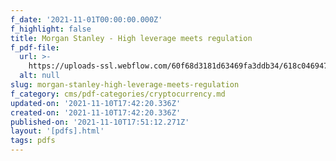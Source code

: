 ```yaml
---
f_date: '2021-11-01T00:00:00.000Z'
f_highlight: false
title: Morgan Stanley - High leverage meets regulation
f_pdf-file:
  url: >-
    https://uploads-ssl.webflow.com/60f68d3181d63469fa3ddb34/618c046947d1fa603712791c_Morgan%20Stanley%20initiates%20on%20crypto%20-%20High%20leverage%20meets%20regulation.pdf
  alt: null
slug: morgan-stanley-high-leverage-meets-regulation
f_category: cms/pdf-categories/cryptocurrency.md
updated-on: '2021-11-10T17:42:20.336Z'
created-on: '2021-11-10T17:42:20.336Z'
published-on: '2021-11-10T17:51:12.271Z'
layout: '[pdfs].html'
tags: pdfs
---
```




